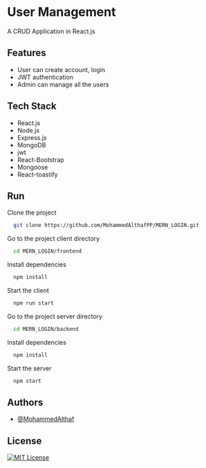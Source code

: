 
# User Management

A CRUD Application in React.js




## Features

- User can create account, login
- JWT authentication
- Admin can manage all the users


## Tech Stack

- React.js
- Node.js
- Express.js
- MongoDB
- jwt
- React-Bootstrap
- Mongoose
- React-toastify


## Run 

Clone the project

```bash
  git clone https://github.com/MohammedAlthafPP/MERN_LOGIN.git
```

Go to the project client directory

```bash
  cd MERN_LOGIN/frontend
```

Install dependencies

```bash
  npm install
```

Start the client

```bash
  npm run start
```


Go to the project server directory

```bash
  cd MERN_LOGIN/backend
```

Install dependencies

```bash
  npm install
```

Start the server

```bash
  npm start
```


## Authors

- [@MohammedAlthaf](https://github.com/MohammedAlthafPP)


## License

[![MIT License](https://img.shields.io/badge/License-MIT-green.svg)](https://choosealicense.com/licenses/mit/)
